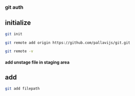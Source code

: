 ### git auth

## initialize
```sh
git init
```
```sh
git remote add origin https://github.com/pallavijs/git.git
```
```sh
git remote -v
```

#### add unstage file in staging area

## add 
```sh
git add filepath

```
